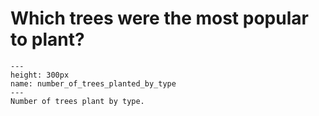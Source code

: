 # Which trees were the most popular to plant?

```{image} https://github.com/klew-pdot/fptrees/blob/main/images/number_of_trees_planted_by_type.png?raw=true
---
height: 300px
name: number_of_trees_planted_by_type
---
Number of trees plant by type.